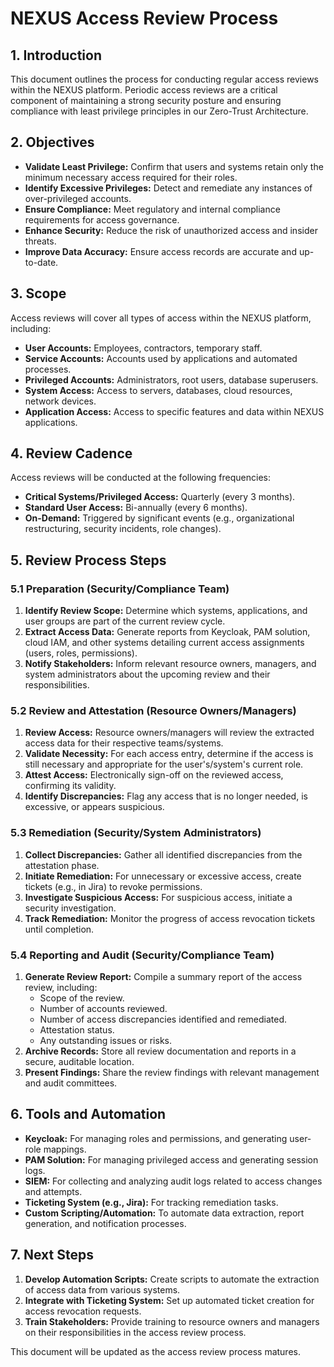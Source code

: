 # NEXUS Access Review Process

## 1. Introduction

This document outlines the process for conducting regular access reviews within the NEXUS platform. Periodic access reviews are a critical component of maintaining a strong security posture and ensuring compliance with least privilege principles in our Zero-Trust Architecture.

## 2. Objectives

- **Validate Least Privilege:** Confirm that users and systems retain only the minimum necessary access required for their roles.
- **Identify Excessive Privileges:** Detect and remediate any instances of over-privileged accounts.
- **Ensure Compliance:** Meet regulatory and internal compliance requirements for access governance.
- **Enhance Security:** Reduce the risk of unauthorized access and insider threats.
- **Improve Data Accuracy:** Ensure access records are accurate and up-to-date.

## 3. Scope

Access reviews will cover all types of access within the NEXUS platform, including:

- **User Accounts:** Employees, contractors, temporary staff.
- **Service Accounts:** Accounts used by applications and automated processes.
- **Privileged Accounts:** Administrators, root users, database superusers.
- **System Access:** Access to servers, databases, cloud resources, network devices.
- **Application Access:** Access to specific features and data within NEXUS applications.

## 4. Review Cadence

Access reviews will be conducted at the following frequencies:

- **Critical Systems/Privileged Access:** Quarterly (every 3 months).
- **Standard User Access:** Bi-annually (every 6 months).
- **On-Demand:** Triggered by significant events (e.g., organizational restructuring, security incidents, role changes).

## 5. Review Process Steps

### 5.1 Preparation (Security/Compliance Team)

1.  **Identify Review Scope:** Determine which systems, applications, and user groups are part of the current review cycle.
2.  **Extract Access Data:** Generate reports from Keycloak, PAM solution, cloud IAM, and other systems detailing current access assignments (users, roles, permissions).
3.  **Notify Stakeholders:** Inform relevant resource owners, managers, and system administrators about the upcoming review and their responsibilities.

### 5.2 Review and Attestation (Resource Owners/Managers)

1.  **Review Access:** Resource owners/managers will review the extracted access data for their respective teams/systems.
2.  **Validate Necessity:** For each access entry, determine if the access is still necessary and appropriate for the user's/system's current role.
3.  **Attest Access:** Electronically sign-off on the reviewed access, confirming its validity.
4.  **Identify Discrepancies:** Flag any access that is no longer needed, is excessive, or appears suspicious.

### 5.3 Remediation (Security/System Administrators)

1.  **Collect Discrepancies:** Gather all identified discrepancies from the attestation phase.
2.  **Initiate Remediation:** For unnecessary or excessive access, create tickets (e.g., in Jira) to revoke permissions.
3.  **Investigate Suspicious Access:** For suspicious access, initiate a security investigation.
4.  **Track Remediation:** Monitor the progress of access revocation tickets until completion.

### 5.4 Reporting and Audit (Security/Compliance Team)

1.  **Generate Review Report:** Compile a summary report of the access review, including:
    - Scope of the review.
    - Number of accounts reviewed.
    - Number of access discrepancies identified and remediated.
    - Attestation status.
    - Any outstanding issues or risks.
2.  **Archive Records:** Store all review documentation and reports in a secure, auditable location.
3.  **Present Findings:** Share the review findings with relevant management and audit committees.

## 6. Tools and Automation

- **Keycloak:** For managing roles and permissions, and generating user-role mappings.
- **PAM Solution:** For managing privileged access and generating session logs.
- **SIEM:** For collecting and analyzing audit logs related to access changes and attempts.
- **Ticketing System (e.g., Jira):** For tracking remediation tasks.
- **Custom Scripting/Automation:** To automate data extraction, report generation, and notification processes.

## 7. Next Steps

1.  **Develop Automation Scripts:** Create scripts to automate the extraction of access data from various systems.
2.  **Integrate with Ticketing System:** Set up automated ticket creation for access revocation requests.
3.  **Train Stakeholders:** Provide training to resource owners and managers on their responsibilities in the access review process.

This document will be updated as the access review process matures.
